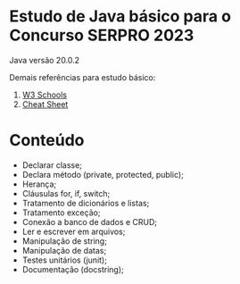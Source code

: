 # Estudo de Java básico para o Concurso SERPRO 2023

Java versão 20.0.2

Demais referências para estudo básico: 

1. [W3 Schools](https://www.w3schools.com/java/default.asp)
1. [Cheat Sheet](https://introcs.cs.princeton.edu/java/11cheatsheet/)

# Conteúdo

* Declarar classe;
* Declara método (private, protected, public);
* Herança;
* Cláusulas for, if, switch;
* Tratamento de dicionários e listas;
* Tratamento exceção;
* Conexão a banco de dados e CRUD;
* Ler e escrever em arquivos;
* Manipulação de string;
* Manipulação de datas;
* Testes unitários (junit);
* Documentação (docstring);